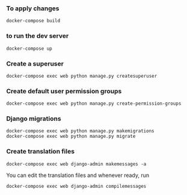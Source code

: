 ### To apply changes

```
docker-compose build
```

### to run the dev server

```
docker-compose up
```

### Create a superuser

```
docker-compose exec web python manage.py createsuperuser
```

### Create default user permission groups

```
docker-compose exec web python manage.py create-permission-groups
```

### Django migrations

```
docker-compose exec web python manage.py makemigrations
docker-compose exec web python manage.py migrate
```

### Create translation files

```
docker-compose exec web django-admin makemessages -a
```

You can edit the translation files and whenever ready, run

```
docker-compose exec web django-admin compilemessages
